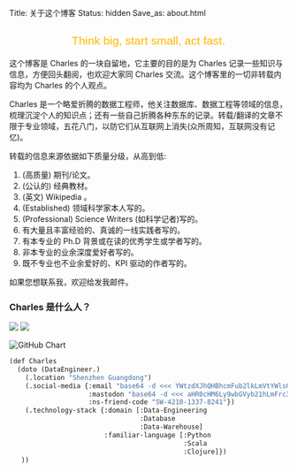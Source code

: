 Title: 关于这个博客
Status: hidden
Save_as: about.html

<h2 class="no-bullet" style="color: #ffb800;text-align: center;font-family: 'Unica One',sans-serif;font-weight: 500;">Think big, start small, act fast.</h2>

这个博客是 Charles 的一块自留地，它主要的目的是为 Charles 记录一些知识与信息，方便回头翻阅，也欢迎大家同 Charles 交流。这个博客里的一切非转载内容均为 Charles 的个人观点。

Charles 是一个略爱折腾的数据工程师，他关注数据库、数据工程等领域的信息，梳理沉淀个人的知识点；还有一些自己折腾各种东东的记录。转载/翻译的文章不限于专业领域，五花八门，以防它们从互联网上消失(众所周知，互联网没有记忆)。

转载的信息来源依据如下质量分级，从高到低:

1. (高质量) 期刊/论文。
2. (公认的) 经典教材。
3. (英文) Wikipedia 。
4. (Established) 领域科学家本人写的。
5. (Professional) Science Writers (如科学记者)写的。
6. 有大量且丰富经验的、真诚的一线实践者写的。
7. 有本专业的 Ph.D 背景或在读的优秀学生或学者写的。
8. 非本专业的业余深度爱好者写的。
9. 既不专业也不业余爱好的、KPI 驱动的作者写的。

如果您想联系我，欢迎给发我邮件。


<h3 class="no-bullet">Charles 是什么人？</h3>

<a href="https://paxinla.github.io/my-online-resume/cn/"  style="display:inline-block;border:none;"><img src="https://img.shields.io/badge/Looingking%20for-Greener%20Pasture-green" /></a>
<a href="https://paxinla.github.io/gpg_pub_key.html" style="display:inline-block;border:none;"><img src="https://img.shields.io/badge/GPG%20KEY-47E15BF5-da282a" /></a>

![GitHub Chart](https://ghchart.rshah.org/paxinla)

```lisp
(def Charles
  (doto (DataEngineer.)
    (.location "Shenzhen Guangdong")
    (.social-media {:email "base64 -d <<< YWtzdXJhQHBhcmFub2lkLmVtYWlsCg=="
                    :mastodon "base64 -d <<< aHR0cHM6Ly9wbGVyb21hLmFrc3VyYS50ay9ha3N1cmE="
                    :ns-friend-code "SW-4210-1337-8241"})
    (.technology-stack {:domain [:Data-Engineering
                                 :Database
                                 :Data-Warehouse]
                        :familiar-language [:Python
                                            :Scala
                                            :Clojure]})
   ))
```

